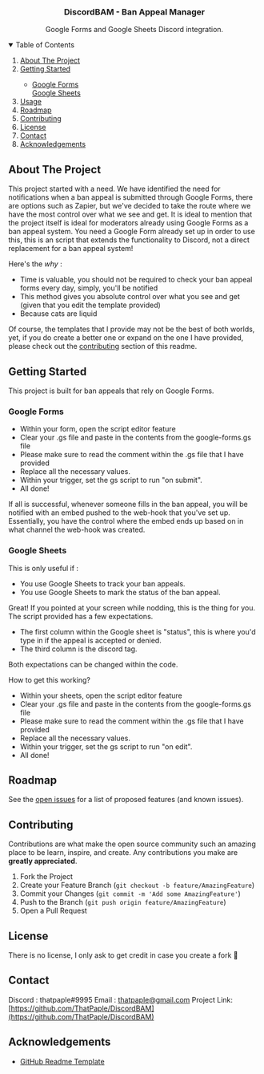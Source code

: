 <h3 align="center">DiscordBAM - Ban Appeal Manager</h3>
  <p align="center">
    Google Forms and Google Sheets Discord integration.
    <br />
</p>




<!-- TABLE OF CONTENTS -->
<details open="open">
  <summary>Table of Contents</summary>
  <ol>
    <li>
      <a href="#about-the-project">About The Project</a>
    </li>
    <li>
      <a href="#getting-started">Getting Started</a>
    </li>
    <ul>
    <li>
      <a href="#google-forms">Google Forms</a> </li>
     <a href="#google-sheets">Google Sheets</a>
    </ul>
    <li><a href="#usage">Usage</a></li>
    <li><a href="#roadmap">Roadmap</a></li>
    <li><a href="#contributing">Contributing</a></li>
    <li><a href="#license">License</a></li>
    <li><a href="#contact">Contact</a></li>
    <li><a href="#acknowledgements">Acknowledgements</a></li>
  </ol>
</details>



<!-- ABOUT THE PROJECT -->
## About The Project

This project started with a need. We have identified the need for notifications when a ban appeal is submitted through Google Forms, there are options such as Zapier, but we've decided to take the route where we have the most control over what we see and get. It is ideal to mention that the project itself is ideal for moderators already using Google Forms as a ban appeal system. You need a Google Form already set up in order to use this, this is an script that extends the functionality to Discord, not a direct replacement for a ban appeal system!

Here's the *why* :
* Time is valuable, you should not be required to check your ban appeal forms every day, simply, you'll be notified
* This method gives you absolute control over what you see and get (given that you edit the template provided)
* Because cats are liquid

Of course, the templates that I provide may not be the best of both worlds, yet, if you do create a better one or expand on the one I have provided, please check out the <a href="#contributing">contributing</a> section of this readme.

<!-- GETTING STARTED -->
## Getting Started

This project is built for ban appeals that rely on Google Forms.

### Google Forms

* Within your form, open the script editor feature 
* Clear your .gs file and paste in the contents from the google-forms.gs file 
* Please make sure to read the comment within the .gs file that I have provided
* Replace all the necessary values.
* Within your trigger, set the gs script to run "on submit".
* All done!

If all is successful, whenever someone fills in the ban appeal, you will be notified with an embed pushed to the web-hook that you've set up. Essentially, you have the control where the embed ends up based on in what channel the web-hook was created. 

### Google Sheets

This is only useful if : 
* You use Google Sheets to track your ban appeals.
* You use Google Sheets to mark the status of the ban appeal.

Great! If you pointed at your screen while nodding, this is the thing for you.
The script provided has a few expectations.
* The first column within the Google sheet is "status", this is where you'd type in if the appeal is accepted or denied.
* The third column is the discord tag. 

Both expectations can be changed within the code.

How to get this working?
* Within your sheets, open the script editor feature 
* Clear your .gs file and paste in the contents from the google-forms.gs file 
* Please make sure to read the comment within the .gs file that I have provided
* Replace all the necessary values.
* Within your trigger, set the gs script to run "on edit".
* All done!

<!-- ROADMAP -->
## Roadmap

See the [open issues](https://github.com/ThatPaple/DiscordBAM/issues) for a list of proposed features (and known issues).



<!-- CONTRIBUTING -->
## Contributing

Contributions are what make the open source community such an amazing place to be learn, inspire, and create. Any contributions you make are **greatly appreciated**.

1. Fork the Project
2. Create your Feature Branch (`git checkout -b feature/AmazingFeature`)
3. Commit your Changes (`git commit -m 'Add some AmazingFeature'`)
4. Push to the Branch (`git push origin feature/AmazingFeature`)
5. Open a Pull Request



<!-- LICENSE -->
## License

There is no license, I only ask to get credit in case you create a fork 🧡



<!-- CONTACT -->
## Contact

Discord : thatpaple#9995
Email : thatpaple@gmail.com
Project Link: [https://github.com/ThatPaple/DiscordBAM](https://github.com/ThatPaple/DiscordBAM)



<!-- ACKNOWLEDGEMENTS -->
## Acknowledgements
* [GitHub Readme Template](https://github.com/othneildrew/Best-README-Template/)
